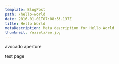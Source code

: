 ```yaml
---
template: BlogPost
path: /hello-world
date: 2016-01-01T07:08:53.137Z
title: Hello World
metaDescription: Meta description for Hello World
thumbnail: /assets/aa.jpg
---
```

avocado aperture

test page
